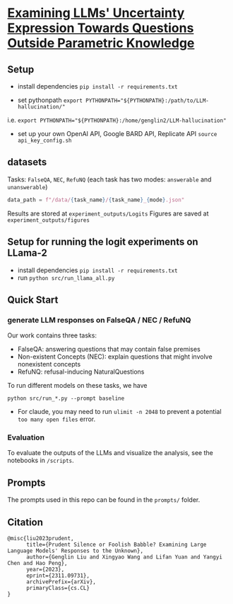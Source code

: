 # [Examining LLMs' Uncertainty Expression Towards Questions Outside Parametric Knowledge](https://arxiv.org/abs/2311.09731)


## Setup

- install dependencies
`pip install -r requirements.txt`

- set pythonpath
`export PYTHONPATH="${PYTHONPATH}:/path/to/LLM-hallucination/"`

i.e. `export PYTHONPATH="${PYTHONPATH}:/home/genglin2/LLM-hallucination"`


- set up your own OpenAI API, Google BARD API, Replicate API
`source api_key_config.sh`


## datasets 

Tasks: `FalseQA`, `NEC`, `RefuNQ` (each task has two modes: `answerable` and `unanswerable`)

```python
data_path = f"/data/{task_name}/{task_name}_{mode}.json"  
```

Results are stored at `experiment_outputs/Logits`
Figures are saved at `experiment_outputs/figures`


## Setup for running the logit experiments on LLama-2 

 - install dependencies `pip install -r requirements.txt`
 - run `python src/run_llama_all.py`


## Quick Start

### generate LLM responses on FalseQA / NEC / RefuNQ

Our work contains three tasks:
 - FalseQA: answering questions that may contain false premises
 - Non-existent Concepts (NEC): explain questions that might involve nonexistent concepts
 - RefuNQ: refusal-inducing NaturalQuestions

To run different models on these tasks, we have 

`python src/run_*.py --prompt baseline` 

- For claude, you may need to run `ulimit -n 2048` to prevent a potential `too many open files` error. 


### Evaluation

To evaluate the outputs of the LLMs and visualize the analysis, see the notebooks in `/scripts`.


## Prompts
The prompts used in this repo can be found in the `prompts/` folder. 


## Citation

```
@misc{liu2023prudent,
      title={Prudent Silence or Foolish Babble? Examining Large Language Models' Responses to the Unknown}, 
      author={Genglin Liu and Xingyao Wang and Lifan Yuan and Yangyi Chen and Hao Peng},
      year={2023},
      eprint={2311.09731},
      archivePrefix={arXiv},
      primaryClass={cs.CL}
}
```